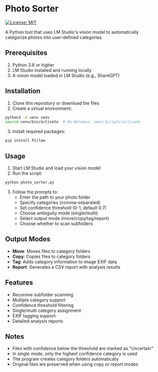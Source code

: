 # Photo Sorter

[![License: MIT](https://img.shields.io/badge/License-MIT-yellow.svg)](https://opensource.org/licenses/MIT)

A Python tool that uses LM Studio's vision model to automatically categorize photos into user-defined categories.

## Prerequisites

1. Python 3.8 or higher
2. LM Studio installed and running locally
3. A vision model loaded in LM Studio (e.g., ShareGPT)

## Installation

1. Clone this repository or download the files
2. Create a virtual environment:
```bash
python3 -m venv venv
source venv/bin/activate  # On Windows: venv\Scripts\activate
```

3. Install required packages:
```bash
pip install Pillow
```

## Usage

1. Start LM Studio and load your vision model
2. Run the script:
```bash
python photo_sorter.py
```

3. Follow the prompts to:
   - Enter the path to your photo folder
   - Specify categories (comma-separated)
   - Set confidence threshold (0-1, default 0.7)
   - Choose ambiguity mode (single/multi)
   - Select output mode (move/copy/tag/report)
   - Choose whether to scan subfolders

## Output Modes

- **Move**: Moves files to category folders
- **Copy**: Copies files to category folders
- **Tag**: Adds category information to image EXIF data
- **Report**: Generates a CSV report with analysis results

## Features

- Recursive subfolder scanning
- Multiple category support
- Confidence threshold filtering
- Single/multi category assignment
- EXIF tagging support
- Detailed analysis reports

## Notes

- Files with confidence below the threshold are marked as "Uncertain"
- In single mode, only the highest confidence category is used
- The program creates category folders automatically
- Original files are preserved when using copy or report modes 